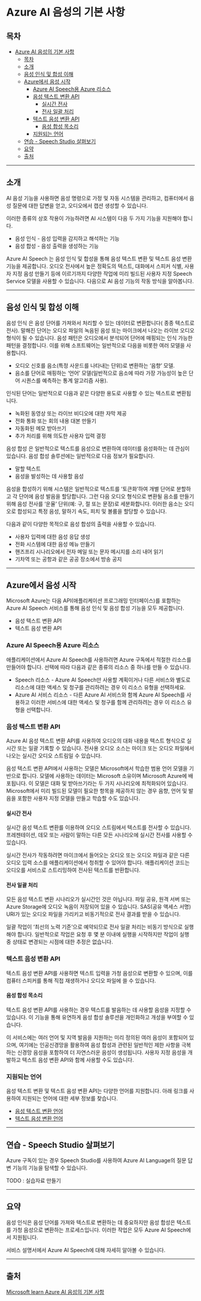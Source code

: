 # Azure AI 음성의 기본 사항

## 목차
- [Azure AI 음성의 기본 사항](#azure-ai-음성의-기본-사항)
  - [목차](#목차)
  - [소개](#소개)
  - [음성 인식 및 합성 이해](#음성-인식-및-합성-이해)
  - [Azure에서 음성 시작](#azure에서-음성-시작)
    - [Azure AI Speech용 Azure 리소스](#azure-ai-speech용-azure-리소스)
    - [음성 텍스트 변환 API](#음성-텍스트-변환-api)
      - [실시간 전사](#실시간-전사)
      - [전사 일괄 처리](#전사-일괄-처리)
    - [텍스트 음성 변환 API](#텍스트-음성-변환-api)
      - [음성 합성 목소리](#음성-합성-목소리)
    - [지원되는 언어](#지원되는-언어)
  - [연습 - Speech Studio 살펴보기](#연습---speech-studio-살펴보기)
  - [요약](#요약)
  - [출처](#출처)

---
## 소개

AI 음성 기능을 사용하면 음성 명령으로 가정 및 자동 시스템을 관리하고, 컴퓨터에서 음성 질문에 대한 답변을 얻고, 오디오에서 캡션 생성할 수 있습니다.

이러한 종류의 상호 작용이 가능하려면 AI 시스템이 다음 두 가지 기능을 지원해야 합니다.

 - 음성 인식 - 음성 입력을 감지하고 해석하는 기능
 - 음성 합성 - 음성 출력을 생성하는 기능

Azure AI Speech 는 음성 인식 및 합성을 통해 음성 텍스트 변환 및 텍스트 음성 변환 기능을 제공합니다. 오디오 전사에서 높은 정확도의 텍스트, 대화에서 스피커 식별, 사용자 지정 음성 만들기 등에 이르기까지 다양한 작업에 미리 빌드된 사용자 지정 Speech Service 모델을 사용할 수 있습니다. 다음으로 AI 음성 기능의 작동 방식을 알아봅니다.

---
## 음성 인식 및 합성 이해

음성 인식 은 음성 단어를 가져와서 처리할 수 있는 데이터로 변환합니다( 종종 텍스트로 전사). 말해진 단어는 오디오 파일의 녹음된 음성 또는 마이크에서 나오는 라이브 오디오 형식이 될 수 있습니다. 음성 패턴은 오디오에서 분석되어 단어에 매핑되는 인식 가능한 패턴을 결정합니다. 이를 위해 소프트웨어는 일반적으로 다음을 비롯한 여러 모델을 사용합니다.

 - 오디오 신호를 음소(특정 사운드를 나타내는 단위)로 변환하는 ‘음향’ 모델.
 - 음소를 단어로 매핑하는 ‘언어’ 모델(일반적으로 음소에 따라 가장 가능성이 높은 단어 시퀀스를 예측하는 통계 알고리즘 사용).

인식된 단어는 일반적으로 다음과 같은 다양한 용도로 사용할 수 있는 텍스트로 변환됩니다.

 - 녹화된 동영상 또는 라이브 비디오에 대한 자막 제공
 - 전화 통화 또는 회의 내용 대본 만들기
 - 자동화된 메모 받아쓰기
 - 추가 처리를 위해 의도한 사용자 입력 결정

음성 합성 은 일반적으로 텍스트를 음성으로 변환하여 데이터를 음성화하는 데 관심이 있습니다. 음성 합성 솔루션에는 일반적으로 다음 정보가 필요합니다.

 - 말할 텍스트
 - 음성을 발성하는 데 사용할 음성

음성을 합성하기 위해 시스템은 일반적으로 텍스트를 ‘토큰화’하여 개별 단어로 분할하고 각 단어에 음성 발음을 할당합니다. 그런 다음 오디오 형식으로 변환될 음소를 만들기 위해 음성 전사를 ‘운율’ 단위(예: 구, 절 또는 문장)로 세분화합니다. 이러한 음소는 오디오로 합성되고 특정 음성, 말하기 속도, 피치 및 볼륨을 할당할 수 있습니다.

다음과 같이 다양한 목적으로 음성 합성의 출력을 사용할 수 있습니다.

 - 사용자 입력에 대한 음성 응답 생성
 - 전화 시스템에 대한 음성 메뉴 만들기
 - 핸즈프리 시나리오에서 전자 메일 또는 문자 메시지를 소리 내어 읽기
 - 기차역 또는 공항과 같은 공공 장소에서 방송 공지

---
## Azure에서 음성 시작

Microsoft Azure는 다음 API(애플리케이션 프로그래밍 인터페이스)를 포함하는 Azure AI Speech 서비스를 통해 음성 인식 및 음성 합성 기능을 모두 제공합니다.

 - 음성 텍스트 변환 API
 - 텍스트 음성 변환 API

### Azure AI Speech용 Azure 리소스

애플리케이션에서 Azure AI Speech를 사용하려면 Azure 구독에서 적절한 리소스를 만들어야 합니다. 선택에 따라 다음과 같은 종류의 리소스 중 하나를 만들 수 있습니다.

 - Speech 리소스 - Azure AI Speech만 사용할 계획이거나 다른 서비스와 별도로 리소스에 대한 액세스 및 청구를 관리하려는 경우 이 리소스 유형을 선택하세요.
 - Azure AI 서비스 리소스 - 다른 Azure AI 서비스와 함께 Azure AI Speech를 사용하고 이러한 서비스에 대한 액세스 및 청구를 함께 관리하려는 경우 이 리소스 유형을 선택합니다.

### 음성 텍스트 변환 API

Azure AI 음성 텍스트 변환 API를 사용하여 오디오의 대화 내용을 텍스트 형식으로 실시간 또는 일괄 기록할 수 있습니다. 전사용 오디오 소스는 마이크 또는 오디오 파일에서 나오는 실시간 오디오 스트림일 수 있습니다.

음성 텍스트 변환 API에서 사용하는 모델은 Microsoft에서 학습한 범용 언어 모델을 기반으로 합니다. 모델에 사용하는 데이터는 Microsoft 소유이며 Microsoft Azure에 배포됩니다. 이 모델은 대화 및 받아쓰기라는 두 가지 시나리오에 최적화되어 있습니다. Microsoft에서 미리 빌드된 모델이 필요한 항목을 제공하지 않는 경우 음향, 언어 및 발음을 포함한 사용자 지정 모델을 만들고 학습할 수도 있습니다.

#### 실시간 전사

실시간 음성 텍스트 변환를 이용하여 오디오 스트림에서 텍스트를 전사할 수 있습니다. 프레젠테이션, 데모 또는 사람이 말하는 다른 모든 시나리오에 실시간 전사를 사용할 수 있습니다.

실시간 전사가 작동하려면 마이크에서 들어오는 오디오 또는 오디오 파일과 같은 다른 오디오 입력 소스를 애플리케이션에서 청취할 수 있어야 합니다. 애플리케이션 코드는 오디오를 서비스로 스트리밍하여 전사된 텍스트를 반환합니다.

#### 전사 일괄 처리

모든 음성 텍스트 변환 시나리오가 실시간인 것은 아닙니다. 파일 공유, 원격 서버 또는 Azure Storage에 오디오 녹음이 저장되어 있을 수 있습니다. SAS(공유 액세스 서명) URI가 있는 오디오 파일을 가리키고 비동기적으로 전사 결과를 받을 수 있습니다.

일괄 작업이 ‘최선의 노력 기준’으로 예약되므로 전사 일괄 처리는 비동기 방식으로 실행해야 합니다. 일반적으로 작업은 요청 후 몇 분 이내에 실행을 시작하지만 작업이 실행 중 상태로 변경되는 시점에 대한 추정은 없습니다.

### 텍스트 음성 변환 API

텍스트 음성 변환 API를 사용하면 텍스트 입력을 가청 음성으로 변환할 수 있으며, 이를 컴퓨터 스피커를 통해 직접 재생하거나 오디오 파일에 쓸 수 있습니다.

#### 음성 합성 목소리

텍스트 음성 변환 API를 사용하는 경우 텍스트를 발음하는 데 사용할 음성을 지정할 수 있습니다. 이 기능을 통해 유연하게 음성 합성 솔루션을 개인화하고 개성을 부여할 수 있습니다.

이 서비스에는 여러 언어 및 지역 발음을 지원하는 미리 정의된 여러 음성이 포함되어 있으며, 여기에는 인공신경망을 활용하여 음성 합성과 관련된 일반적인 제한 사항을 극복하는 신경망 음성을 포함하여 더 자연스러운 음성이 생성됩니다. 사용자 지정 음성을 개발하고 텍스트 음성 변환 API와 함께 사용할 수도 있습니다.

### 지원되는 언어

음성 텍스트 변환 및 텍스트 음성 변환 API는 다양한 언어를 지원합니다. 아래 링크를 사용하여 지원되는 언어에 대한 세부 정보를 찾습니다.

 - [음성 텍스트 변환 언어](https://learn.microsoft.com/ko-kr/azure/ai-services/speech-service/language-support?tabs=stt#speech-to-text?azure-portal=true)
 - [텍스트 음성 변환 언어](https://learn.microsoft.com/ko-kr/azure/ai-services/speech-service/language-support?tabs=tts#text-to-speech?azure-portal=true)

---
## 연습 - Speech Studio 살펴보기

Azure 구독이 있는 경우 Speech Studio를 사용하여 Azure AI Language의 질문 답변 기능의 기능을 탐색할 수 있습니다.

TODO : 실습자료 만들기

---
## 요약

음성 인식은 음성 단어를 가져와 텍스트로 변환하는 데 중요하지만 음성 합성은 텍스트를 가청 음성으로 변환하는 프로세스입니다. 이러한 작업은 모두 Azure AI Speech에서 지원됩니다.

서비스 설명서에서 Azure AI Speech에 대해 자세히 알아볼 수 있습니다.

---
## 출처
[Microsoft learn Azure AI 음성의 기본 사항](https://learn.microsoft.com/ko-kr/training/modules/recognize-synthesize-speech/)